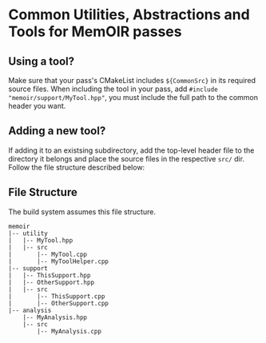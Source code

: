 # Common Utilities, Abstractions and Tools for MemOIR passes
## Using a tool?
Make sure that your pass's CMakeList includes `${CommonSrc}` in its required source files.
When including the tool in your pass, add `#include "memoir/support/MyTool.hpp"`, you must include the full path to the common header you want.

## Adding a new tool?
If adding it to an existsing subdirectory, add the top-level header file to the directory it belongs and place the source files in the respective `src/` dir.
Follow the file structure described below:

## File Structure
The build system assumes this file structure.
```
memoir
|-- utility
|   |-- MyTool.hpp
|   |-- src
|       |-- MyTool.cpp
|       |-- MyToolHelper.cpp
|-- support
|   |-- ThisSupport.hpp
|   |-- OtherSupport.hpp
|   |-- src
|       |-- ThisSupport.cpp
|       |-- OtherSupport.cpp
|-- analysis
    |-- MyAnalysis.hpp
    |-- src
        |-- MyAnalysis.cpp
```

